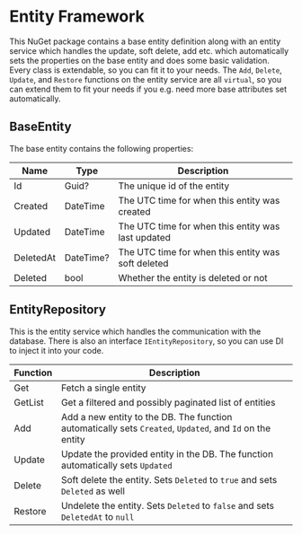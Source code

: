 # Entity Framework

This NuGet package contains a base entity definition along with an entity service which handles the update, soft delete, add etc. which automatically sets the properties on the base entity and does some basic validation. Every class is extendable, so you can fit it to your needs. The `Add`, `Delete`, `Update`, and `Restore` functions on the entity service are all `virtual`, so you can extend them to fit your needs if you e.g. need more base attributes set automatically.

## BaseEntity
The base entity contains the following properties:

| Name | Type | Description |
| ---- | ---- | ----------- |
| Id | Guid? | The unique id of the entity |
| Created | DateTime | The UTC time for when this entity was created |
| Updated | DateTime | The UTC time for when this entity was last updated |
| DeletedAt | DateTime? | The UTC time for when this entity was soft deleted |
| Deleted | bool | Whether the entity is deleted or not |

## EntityRepository
This is the entity service which handles the communication with the database. There is also an interface `IEntityRepository`, so you can use DI to inject it into your code.

| Function | Description |
| -------- | ----------- |
| Get | Fetch a single entity |
| GetList | Get a filtered and possibly paginated list of entities |
| Add | Add a new entity to the DB. The function automatically sets `Created`, `Updated`, and `Id` on the entity |
| Update | Update the provided entity in the DB. The function automatically sets `Updated` |
| Delete | Soft delete the entity. Sets `Deleted` to `true` and sets `Deleted` as well |
| Restore | Undelete the entity. Sets `Deleted` to `false` and sets `DeletedAt` to `null` |